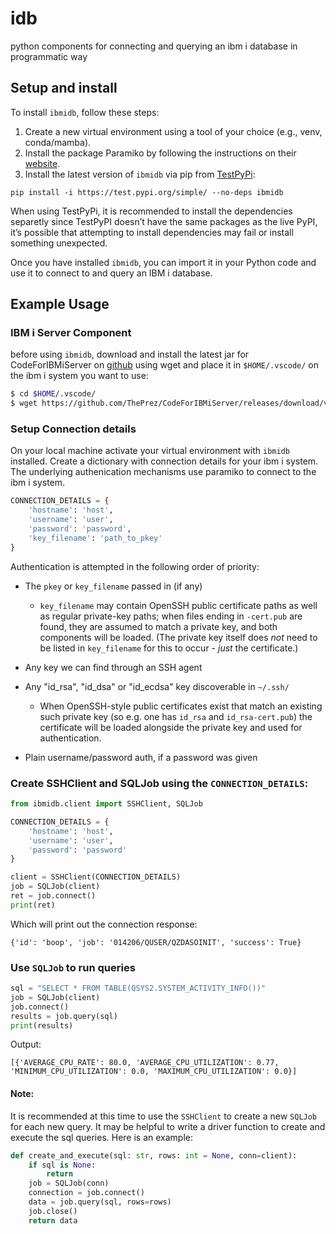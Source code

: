 # idb
python components for connecting and querying an ibm i database in programmatic way 

## Setup and install
To install `ibmidb`, follow these steps:

1. Create a new virtual environment using a tool of your choice (e.g., venv, conda/mamba).
2. Install the package Paramiko by following the instructions on their [website](https://www.paramiko.org/installing.html).
3. Install the latest version of `ibmidb` via pip from [TestPyPi](https://test.pypi.org/project/ibmidb/):
```
pip install -i https://test.pypi.org/simple/ --no-deps ibmidb
```
When using TestPyPi, it is recommended to install the dependencies separetly since TestPyPI doesn’t have the same packages as the live PyPI, it’s possible that attempting to install dependencies may fail or install something unexpected.

Once you have installed `ibmidb`, you can import it in your Python code and use it to connect to and query an IBM i database.

## Example Usage

### IBM i Server Component

before using `ibmidb`, download and install the latest jar for CodeForIBMiServer on [github](https://github.com/ThePrez/CodeForIBMiServer/releases) using wget and place it in `$HOME/.vscode/` on the ibm i system you want to use:
```bash
$ cd $HOME/.vscode/
$ wget https://github.com/ThePrez/CodeForIBMiServer/releases/download/v1.0.0-alpha-4/codeforiserver-1.0.0-alpha-4.jar

```

### Setup Connection details

On your local machine activate your virtual environment with `ibmidb` installed. Create a dictionary with connection details for your ibm i system. The underlying authenication mechanisms use paramiko to connect to the ibm i system. 

```python
CONNECTION_DETAILS = {
    'hostname': 'host',
    'username': 'user',
    'password': 'password',
    'key_filename': 'path_to_pkey'
}
```
Authentication is attempted in the following order of priority:
  - The ``pkey`` or ``key_filename`` passed in (if any)

    - ``key_filename`` may contain OpenSSH public certificate paths
      as well as regular private-key paths; when files ending in
      ``-cert.pub`` are found, they are assumed to match a private
      key, and both components will be loaded. (The private key
      itself does *not* need to be listed in ``key_filename`` for
      this to occur - *just* the certificate.)

  - Any key we can find through an SSH agent
  - Any "id_rsa", "id_dsa" or "id_ecdsa" key discoverable in
    ``~/.ssh/``

    - When OpenSSH-style public certificates exist that match an
      existing such private key (so e.g. one has ``id_rsa`` and
      ``id_rsa-cert.pub``) the certificate will be loaded alongside
      the private key and used for authentication.

  - Plain username/password auth, if a password was given

### Create SSHClient and SQLJob using the `CONNECTION_DETAILS`:

```python
from ibmidb.client import SSHClient, SQLJob

CONNECTION_DETAILS = {
    'hostname': 'host',
    'username': 'user',
    'password': 'password'
}

client = SSHClient(CONNECTION_DETAILS)
job = SQLJob(client)
ret = job.connect()
print(ret)
```
Which will print out the connection response:

```
{'id': 'boop', 'job': '014206/QUSER/QZDASOINIT', 'success': True}
```

### Use `SQLJob` to run queries

```python
sql = "SELECT * FROM TABLE(QSYS2.SYSTEM_ACTIVITY_INFO())"
job = SQLJob(client)
job.connect()
results = job.query(sql)
print(results)
```

Output:

```
[{'AVERAGE_CPU_RATE': 80.0, 'AVERAGE_CPU_UTILIZATION': 0.77, 'MINIMUM_CPU_UTILIZATION': 0.0, 'MAXIMUM_CPU_UTILIZATION': 0.0}]
```

#### Note:

It is recommended at this time to use the `SSHClient` to create a new `SQLJob` for each new query. It may be helpful to write a driver function to create and execute the sql queries. Here is an example:

```python
def create_and_execute(sql: str, rows: int = None, conn=client):
    if sql is None:
        return
    job = SQLJob(conn)
    connection = job.connect()
    data = job.query(sql, rows=rows)
    job.close()
    return data

```






